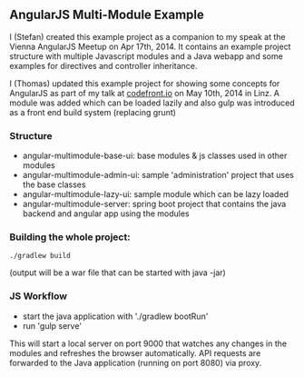 ## AngularJS Multi-Module Example

I (Stefan) created this example project as a companion to my speak at the Vienna AngularJS Meetup on Apr 17th, 2014. It contains an example project structure with multiple Javascript modules and a Java webapp and some examples for directives and controller inheritance.

I (Thomas) updated this example project for showing some concepts for AngularJS as part of my talk at [codefront.io](http://codefront.io/) on May 10th, 2014 in Linz. A module was added which can be loaded lazily and also gulp was introduced as a front end build system (replacing grunt)


### Structure

* angular-multimodule-base-ui: base modules & js classes used in other modules
* angular-multimodule-admin-ui: sample 'administration' project that uses the base classes
* angular-multimodule-lazy-ui: sample module which can be lazy loaded
* angular-multimodule-server: spring boot project that contains the java backend and angular app using the modules

### Building the whole project:

```
./gradlew build
```

(output will be a war file that can be started with java -jar)


### JS Workflow

* start the java application with './gradlew bootRun'
* run 'gulp serve'

This will start a local server on port 9000 that watches any changes in the modules and refreshes the browser automatically. API requests are forwarded to the Java application (running on port 8080) via proxy.
